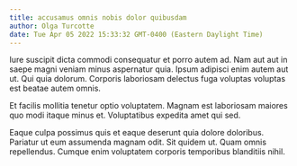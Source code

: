 ```yaml
---
title: accusamus omnis nobis dolor quibusdam
author: Olga Turcotte
date: Tue Apr 05 2022 15:33:32 GMT-0400 (Eastern Daylight Time)
---
```

Iure suscipit dicta commodi consequatur et porro autem ad. Nam aut aut in saepe magni veniam minus aspernatur quia. Ipsum adipisci enim autem aut ut. Qui quia dolorum. Corporis laboriosam delectus fuga voluptas voluptas est beatae autem omnis.

 Et facilis mollitia tenetur optio voluptatem. Magnam est laboriosam maiores quo modi itaque minus et. Voluptatibus expedita amet qui sed.

 Eaque culpa possimus quis et eaque deserunt quia dolore doloribus. Pariatur ut eum assumenda magnam odit. Sit quidem ut. Quam omnis repellendus. Cumque enim voluptatem corporis temporibus blanditiis nihil.